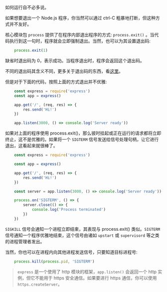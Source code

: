 
如何运行自不必多说。

如果想要退出一个 Node.js 程序，你当然可以通过 ctrl-C 粗暴地打断，但这种方式并不友好。

核心模块包 `process` 提供了在程序内部退出程序的方式: `process.exit()` 。当代码执行到这一句时，程序就会立即强制退出。当然，也可以为其设置退出码:
```js
    process.exit(1)
```
缺省时退出码为 0，表示成功。当程序退出时，程序会返回这个退出码。

不同的退出码其含义不同，更多关于退出码的东西，看[这里](https://nodejs.org/api/process.html#process_exit_codes)。

但是对于下面的代码，按照上面的方式退出并不优雅:
```js
    const express = require('express')
    const app = express()

    app.get('/', (req, res) => {
        res.send('Hi!')
    })

    app.listen(3000, () => console.log('Server ready'))
```
如果对上面的程序使用 process.exit()，那么彼时挂起或正在运行的请求都将立即终止，这不是优雅的。如果将一个 `SIGTERM` 信号发送给信号处理句柄，让它进行退出，这看起来就很棒了。
```js
    const express = require('express')

    const app = express()

    app.get('/', (req, res) => {
        res.send('Hi!')
    })

    const server = app.listen(3000, () => console.log('Server ready'))

    process.on('SIGTERM', () => {
        server.close(() => {
            console.log('Process terminated')
        })
    })
```

`SIGKILL` 信号会通知一个进程立即结束，其表现与 process.exit() 类似。`SIGTERM` 信号通知一个程序优雅地结束，这个信号由诸如 `upstart` 或 `supervisord` 等之类的进程管理者发出。

当然，你也可以在进程内向其他进程发送信号，只要知道目标进程号:
```js
    process.kill(process.pid, 'SIGTERM')
```

> `express` 是一个使用了 http 模块的框架，`app.listen()` 会返回一个 http 实例，但它不能用于 https 安全通信。如果要进行 https 通信，你可以使用 `https.createServer`。
